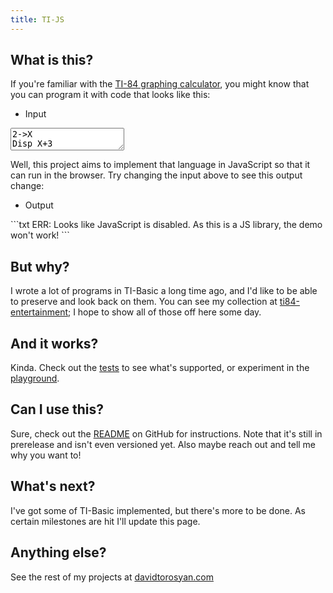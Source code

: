 ```yaml
---
title: TI-JS
---
```


<script
  src="https://cdn.jsdelivr.net/npm/ti-js@{{ site.version }}/dist/web/ti.min.js"
  crossorigin="anonymous"></script>
<script
  src="https://code.jquery.com/jquery-3.4.1.min.js"
  integrity="sha256-CSXorXvZcTkaix6Yvo6HppcZGetbYMGWSFlBw8HfCJo="
  crossorigin="anonymous"></script>
<script src="{{ '/assets/js/demo.js' | relative_url }}"></script>

<noscript>
  <style>
    .noscript {
      display: none;
    }
    pre {
      white-space: initial;
    }
  </style>
</noscript>

## What is this?

If you're familiar with the [TI-84 graphing calculator](https://en.wikipedia.org/wiki/TI-84_Plus_series),
you might know that you can program it with code that looks like this:
- Input
<textarea
  id="source"
  rows="2" cols="20"
  spellcheck="false"
  data-persist="false">2->X
Disp X+3</textarea>

Well, this project aims to implement that language in JavaScript
so that it can run in the browser.
Try changing the input above to see this output change:

- Output
<textarea id="output" class="noscript" readonly rows="2" cols="20"></textarea>
<noscript markdown="1">
```txt
ERR: Looks like JavaScript is disabled. As this is a JS library, the demo won't work!
```
</noscript>

## But why?

I wrote a lot of programs in TI-Basic a long time ago,
and I'd like to be able to preserve and look back on them.
You can see my collection at
[ti84-entertainment](https://github.com/davidtorosyan/ti84-entertainment);
I hope to show all of those off here some day.

## And it works?

Kinda. Check out the [tests](tests) to see what's supported,
or experiment in the [playground](playground).

## Can I use this?

Sure, check out the [README](https://github.com/davidtorosyan/ti-js) on GitHub
for instructions.
Note that it's still in prerelease and isn't even versioned yet.
Also maybe reach out and tell me why you want to!

## What's next?

I've got some of TI-Basic implemented, but there's more to be done.
As certain milestones are hit I'll update this page.

## Anything else?

See the rest of my projects at [davidtorosyan.com](https://davidtorosyan.com)
